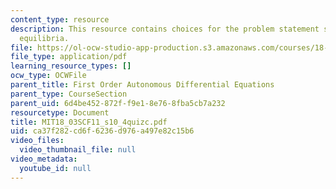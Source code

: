 ```yaml
---
content_type: resource
description: This resource contains choices for the problem statement stability of
  equilibria.
file: https://ol-ocw-studio-app-production.s3.amazonaws.com/courses/18-03sc-differential-equations-fall-2011/ca37f282cd6f6236d976a497e82c15b6_MIT18_03SCF11_s10_4quizc.pdf
file_type: application/pdf
learning_resource_types: []
ocw_type: OCWFile
parent_title: First Order Autonomous Differential Equations
parent_type: CourseSection
parent_uid: 6d4be452-872f-f9e1-8e76-8fba5cb7a232
resourcetype: Document
title: MIT18_03SCF11_s10_4quizc.pdf
uid: ca37f282-cd6f-6236-d976-a497e82c15b6
video_files:
  video_thumbnail_file: null
video_metadata:
  youtube_id: null
---
```

